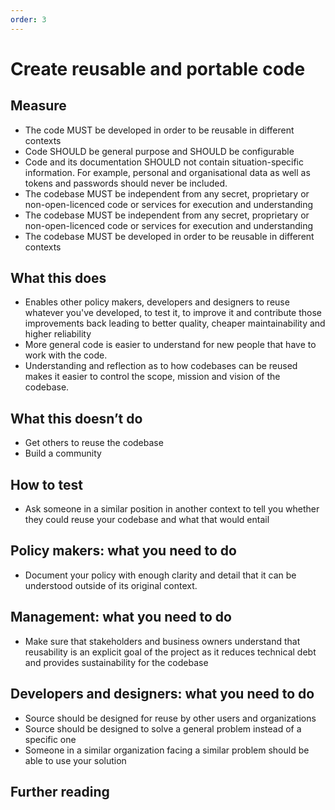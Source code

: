 ```yaml
---
order: 3
---
```


# Create reusable and portable code

## Measure

* The code MUST be developed in order to be reusable in different contexts
* Code SHOULD be general purpose and SHOULD be configurable
* Code and its documentation SHOULD not contain situation-specific information. For example, personal and organisational data as well as tokens and passwords should never be included.
* The codebase MUST be independent from any secret, proprietary or non-open-licenced code or services for execution and understanding
* The codebase MUST be independent from any secret, proprietary or non-open-licenced code or services for execution and understanding
* The codebase MUST be developed in order to be reusable in different contexts

## What this does

* Enables other policy makers, developers and designers to reuse whatever you've developed, to test it, to improve it and contribute those improvements back leading to better quality, cheaper maintainability and higher reliability
* More general code is easier to understand for new people that have to work with the code.
* Understanding and reflection as to how codebases can be reused makes it easier to control the scope, mission and vision of the codebase.

## What this doesn’t do

* Get others to reuse the codebase
* Build a community

## How to test

* Ask someone in a similar position in another context to tell you whether they could reuse your codebase and what that would entail

## Policy makers: what you need to do

* Document your policy with enough clarity and detail that it can be understood outside of its original context.

## Management: what you need to do

* Make sure that stakeholders and business owners understand that reusability is an explicit goal of the project as it reduces technical debt and provides sustainability for the codebase

## Developers and designers: what you need to do

* Source should be designed for reuse by other users and organizations
* Source should be designed to solve a general problem instead of a specific one
* Someone in a similar organization facing a similar problem should be able to use your solution

## Further reading
